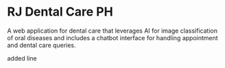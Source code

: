 # RJ Dental Care PH

A web application for dental care that leverages AI for image classification of oral diseases and includes a chatbot interface for handling appointment and dental care queries.

added line